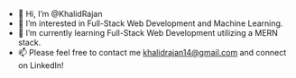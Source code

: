 - 👋 Hi, I’m @KhalidRajan
- 👀 I’m interested in Full-Stack Web Development and Machine Learning.  
- 🌱 I’m currently learning Full-Stack Web Development utilizing a MERN stack.
- 📫 Please feel free to contact me khalidrajan14@gmail.com and connect on LinkedIn!

<!---
KhalidRajan/KhalidRajan is a ✨ special ✨ repository because its `README.md` (this file) appears on your GitHub profile.
You can click the Preview link to take a look at your changes.
--->
